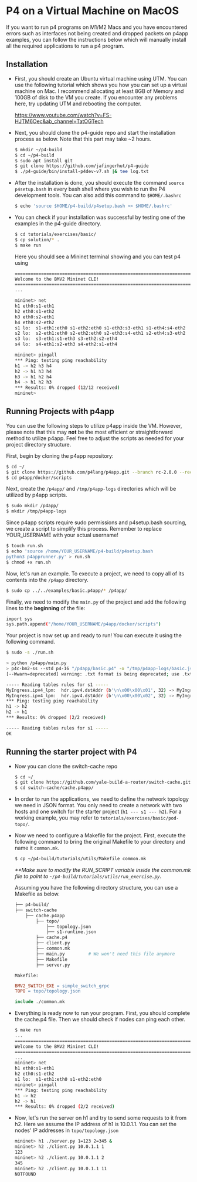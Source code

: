 # P4 on a Virtual Machine on MacOS
If you want to run p4 programs on M1/M2 Macs and you have encountered errors such as interfaces not being created and dropped packets on p4app examples, you can follow the instructions below which will manually install all the required applications to run a p4 program. 

## Installation
- First, you should create an Ubuntu virtual machine using UTM. You can use the following tutorial which shows you how you can set up a virtual machine on Mac. I recommend allocating at least 8GB of Memory and 100GB of disk to the VM you create. 
If you encounter any problems here, try updating UTM and rebooting the computer.

    https://www.youtube.com/watch?v=FS-HJTM6Oec&ab_channel=TatOGTech

- Next, you should clone the p4-guide repo and start the installation process as below. Note that this part may take ~2 hours.
    ```bash
    $ mkdir ~/p4-build
    $ cd ~/p4-build
    $ sudo apt install git
    $ git clone https://github.com/jafingerhut/p4-guide
    $ ./p4-guide/bin/install-p4dev-v7.sh |& tee log.txt
    ```

- After the installation is done, you should execute the command `source p4setup.bash` in every bash shell where you wish to run the P4 development tools. You can also add this command to `$HOME/.bashrc`
    ```bash
    $ echo 'source $HOME/p4-build/p4setup.bash >> $HOME/.bashrc'
    ```

- You can check if your installation was successful by testing one of the examples in the p4-guide directory.
    ```bash
    $ cd tutorials/exercises/basic/
    $ cp solution/* .
    $ make run
    ```
    Here you should see a Mininet terminal showing and you can test p4 using 
    ```bash
    ======================================================================
    Welcome to the BMV2 Mininet CLI!
    ======================================================================
    ...

    mininet> net
    h1 eth0:s1-eth1
    h2 eth0:s1-eth2
    h3 eth0:s2-eth1
    h4 eth0:s2-eth2
    s1 lo:  s1-eth1:eth0 s1-eth2:eth0 s1-eth3:s3-eth1 s1-eth4:s4-eth2
    s2 lo:  s2-eth1:eth0 s2-eth2:eth0 s2-eth3:s4-eth1 s2-eth4:s3-eth2
    s3 lo:  s3-eth1:s1-eth3 s3-eth2:s2-eth4
    s4 lo:  s4-eth1:s2-eth3 s4-eth2:s1-eth4

    mininet> pingall
    *** Ping: testing ping reachability
    h1 -> h2 h3 h4 
    h2 -> h1 h3 h4 
    h3 -> h1 h2 h4 
    h4 -> h1 h2 h3 
    *** Results: 0% dropped (12/12 received)
    mininet> 
    ```


## Running Projects with p4app
You can use the following steps to utilize p4app inside the VM. However, please note that this may **not** be the most efficient or straightforward method to utilize p4app. Feel free to adjust the scripts as needed for your project directory structure.

First, begin by cloning the p4app repository:
```bash
$ cd ~/
$ git clone https://github.com/p4lang/p4app.git --branch rc-2.0.0 --recursive
$ cd p4app/docker/scripts
```

Next, create the `/p4app/` and `/tmp/p4app-logs` directories which will be utilized by p4app scripts.
```bash
$ sudo mkdir /p4app/
$ mkdir /tmp/p4app-logs
```

Since p4app scripts require sudo permissions and p4setup.bash sourcing, we create a script to simplify this process. Remember to replace YOUR_USERNAME with your actual username!
```bash
$ touch run.sh
$ echo 'source /home/YOUR_USERNAME/p4-build/p4setup.bash
python3 p4apprunner.py' > run.sh 
$ chmod +x run.sh
```

Now, let's run an example. To execute a project, we need to copy all of its contents into the `/p4app` directory.
```bash
$ sudo cp ../../examples/basic.p4app/* /p4app/
```

Finally, we need to modify the `main.py` of the project and add the following lines to the **beginning** of the file:
```bash
import sys
sys.path.append("/home/YOUR_USERNAME/p4app/docker/scripts")
```

Your project is now set up and ready to run! You can execute it using the following command.
```bash
$ sudo -s ./run.sh 

> python /p4app/main.py 
> p4c-bm2-ss --std p4-16 "/p4app/basic.p4" -o "/tmp/p4app-logs/basic.json" --p4runtime-files "/tmp/p4app-logs/basic.p4info.txt"
[--Wwarn=deprecated] warning: .txt format is being deprecated; use .txtpb instead

----- Reading tables rules for s1 -----
MyIngress.ipv4_lpm:  hdr.ipv4.dstAddr (b'\n\x00\x00\x01', 32) -> MyIngress.ipv4_forward dstAddr b'>\x0eK\x8d\xb2\xff' port b'\x01' 
MyIngress.ipv4_lpm:  hdr.ipv4.dstAddr (b'\n\x00\x00\x02', 32) -> MyIngress.ipv4_forward dstAddr b'fhn.\xb2&' port b'\x02' 
*** Ping: testing ping reachability
h1 -> h2 
h2 -> h1 
*** Results: 0% dropped (2/2 received)

----- Reading tables rules for s1 -----
OK
```


## Running the starter project with P4
- Now you can clone the switch-cache repo 
    ```bash
    $ cd ~/
    $ git clone https://github.com/yale-build-a-router/switch-cache.git
    $ cd switch-cache/cache.p4app/
    ```

- In order to run the applications, we need to define the network topology we need in JSON format. You only need to create a network with two hosts and one switch for the starter project (`h1 --- s1 --- h2`). For a working example, you may refer to `tutorials/exercises/basic/pod-topo/`. 

- Now we need to configure a Makefile for the project. First, execute the following command to bring the original Makefile to your directory and name it `common.mk`.
    ```bash
    $ cp ~/p4-build/tutorials/utils/Makefile common.mk
    ```
    *\*\*Make sure to modify the RUN_SCRIPT variable inside the common.mk file to point to `~/p4-build/tutorials/utils/run_exercise.py`*.

    Assuming you have the following directory structure, you can use a Makefile as below.
    ```bash
    ├── p4-build/
    ├── switch-cache
        ├── cache.p4app
            ├── topo/
                ├── topology.json
                ├── s1-runtime.json
            ├── cache.p4
            ├── client.py
            ├── common.mk
            ├── main.py         # We won't need this file anymore
            ├── Makefile
            ├── server.py
    ```
    `Makefile:`
    ```Makefile
    BMV2_SWITCH_EXE = simple_switch_grpc
    TOPO = topo/topology.json

    include ./common.mk
    ```

- Everything is ready now to run your program. First, you should complete the cache.p4 file. Then we should check if nodes can ping each other.
    ```bash
    $ make run
    ...
    ======================================================================
    Welcome to the BMV2 Mininet CLI!
    ======================================================================
    ...
    mininet> net
    h1 eth0:s1-eth1
    h2 eth0:s1-eth2
    s1 lo:  s1-eth1:eth0 s1-eth2:eth0
    mininet> pingall
    *** Ping: testing ping reachability
    h1 -> h2 
    h2 -> h1 
    *** Results: 0% dropped (2/2 received)
    ```

- Now, let's run the server on h1 and try to send some requests to it from h2. Here we assume the IP address of h1 is 10.0.1.1. You can set the nodes' IP addresses in `topo/topology.json`
    ```bash
    mininet> h1 ./server.py 1=123 2=345 &
    mininet> h2 ./client.py 10.0.1.1 1
    123
    mininet> h2 ./client.py 10.0.1.1 2
    345
    mininet> h2 ./client.py 10.0.1.1 11
    NOTFOUND
    ```

